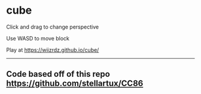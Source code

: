 # cube

Click and drag to change perspective

Use WASD to move block

Play at https://wiizrdz.github.io/cube/

_______
## Code based off of this repo https://github.com/stellartux/CC86
